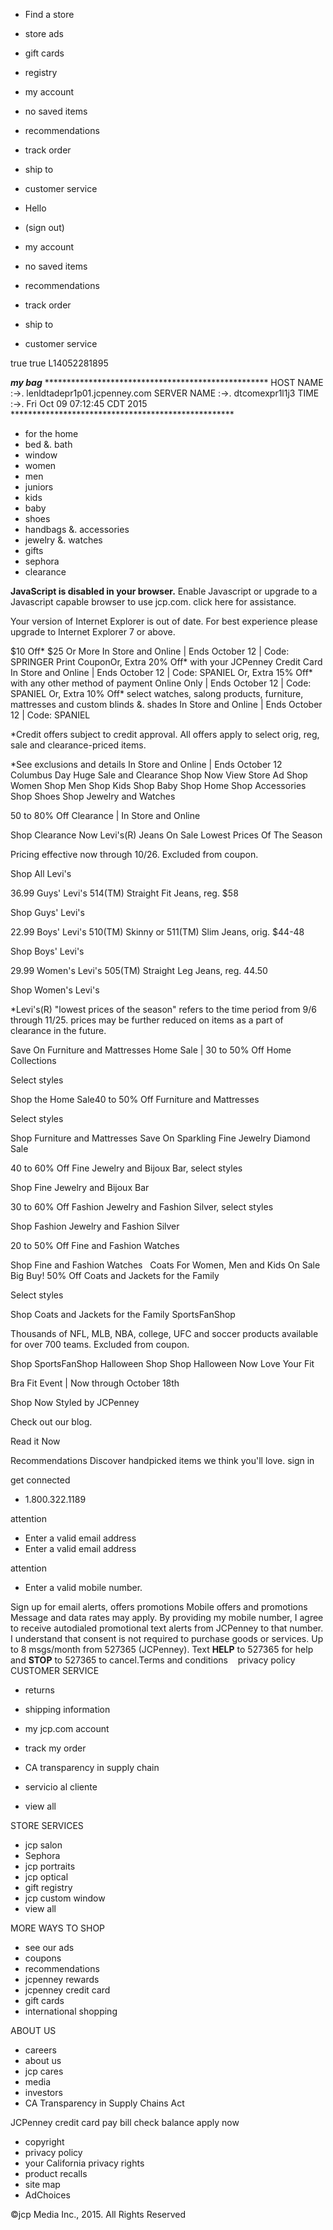 *   Find a store
*   store ads
*   gift cards
*   registry

*   my account
*   no saved items
*   recommendations
*   track order
*   ship to

*   customer service
    

*   Hello  
*   (sign out)
    
*   my account

*   no saved items
*   recommendations
*   track order
*   ship to

*   customer service
    

true true L14052281895

_**my bag**_ \*\*\*\*\*\*\*\*\*\*\*\*\*\*\*\*\*\*\*\*\*\*\*\*\*\*\*\*\*\*\*\*\*\*\*\*\*\*\*\*\*\*\*\*\*\*\*\*\*\*\* HOST NAME :->. lenldtadepr1p01.jcpenney.com SERVER NAME :->. dtcomexpr1l1j3 TIME :->. Fri Oct 09 07:12:45 CDT 2015 \*\*\*\*\*\*\*\*\*\*\*\*\*\*\*\*\*\*\*\*\*\*\*\*\*\*\*\*\*\*\*\*\*\*\*\*\*\*\*\*\*\*\*\*\*\*\*\*\*\*\*

*   for the home
*   bed &. bath
*   window
*   women
*   men
*   juniors
*   kids
*   baby
*   shoes
*   handbags &. accessories
*   jewelry &. watches
*   gifts
*   sephora
*   clearance

**JavaScript is disabled in your browser.** Enable Javascript or upgrade to a Javascript capable browser to use jcp.com. click here for assistance.

Your version of Internet Explorer is out of date. For best experience please upgrade to Internet Explorer 7 or above.

$10 Off\* $25 Or More In Store and Online | Ends October 12 | Code: SPRINGER Print CouponOr, Extra 20% Off\* with your JCPenney Credit Card In Store and Online | Ends October 12 | Code: SPANIEL Or, Extra 15% Off\* with any other method of payment Online Only | Ends October 12 | Code: SPANIEL Or, Extra 10% Off\* select watches, salong products, furniture, mattresses and custom blinds &. shades In Store and Online | Ends October 12 | Code: SPANIEL

\*Credit offers subject to credit approval. All offers apply to select orig, reg, sale and clearance-priced items.

\*See exclusions and details In Store and Online | Ends October 12 Columbus Day Huge Sale and Clearance Shop Now View Store Ad Shop Women Shop Men Shop Kids Shop Baby Shop Home Shop Accessories Shop Shoes Shop Jewelry and Watches

50 to 80% Off Clearance | In Store and Online

Shop Clearance Now Levi's(R) Jeans On Sale Lowest Prices Of The Season

Pricing effective now through 10/26. Excluded from coupon.

Shop All Levi's

36.99 Guys' Levi's 514(TM) Straight Fit Jeans, reg. $58

Shop Guys' Levi's  

22.99 Boys' Levi's 510(TM) Skinny or 511(TM) Slim Jeans, orig. $44-48

Shop Boys' Levi's  

29.99 Women's Levi's 505(TM) Straight Leg Jeans, reg. 44.50

Shop Women's Levi's  

\*Levi's(R) "lowest prices of the season" refers to the time period from 9/6 through 11/25. prices may be further reduced on items as a part of clearance in the future.

Save On Furniture and Mattresses Home Sale | 30 to 50% Off Home Collections

Select styles

Shop the Home Sale40 to 50% Off Furniture and Mattresses

Select styles

Shop Furniture and Mattresses Save On Sparkling Fine Jewelry Diamond Sale

40 to 60% Off Fine Jewelry and Bijoux Bar, select styles

Shop Fine Jewelry and Bijoux Bar

30 to 60% Off Fashion Jewelry and Fashion Silver, select styles

Shop Fashion Jewelry and Fashion Silver

20 to 50% Off Fine and Fashion Watches

Shop Fine and Fashion Watches   Coats For Women, Men and Kids On Sale Big Buy! 50% Off Coats and Jackets for the Family

Select styles

Shop Coats and Jackets for the Family SportsFanShop

Thousands of NFL, MLB, NBA, college, UFC and soccer products available for over 700 teams. Excluded from coupon.

Shop SportsFanShop Halloween Shop Shop Halloween Now Love Your Fit

Bra Fit Event | Now through October 18th

Shop Now Styled by JCPenney

Check out our blog.

Read it Now

Recommendations Discover handpicked items we think you'll love. sign in

get connected

*   1.800.322.1189

attention

*   Enter a valid email address
*   Enter a valid email address

attention

*   Enter a valid mobile number.

Sign up for email alerts, offers promotions Mobile offers and promotions Message and data rates may apply. By providing my mobile number, I agree to receive autodialed promotional text alerts from JCPenney to that number. I understand that consent is not required to purchase goods or services. Up to 8 msgs/month from 527365 (JCPenney). Text **HELP** to 527365 for help and **STOP** to 527365 to cancel.Terms and conditions    privacy policy CUSTOMER SERVICE

*   returns
*   shipping information
*   my jcp.com account
*   track my order
*   CA transparency in supply chain

*   servicio al cliente
*   view all

STORE SERVICES

*   jcp salon
*   Sephora
*   jcp portraits
*   jcp optical
*   gift registry
*   jcp custom window
*   view all

MORE WAYS TO SHOP

*   see our ads
*   coupons
*   recommendations
*   jcpenney rewards
*   jcpenney credit card
*   gift cards
*   international shopping

ABOUT US

*   careers
*   about us
*   jcp cares
*   media
*   investors
*   CA Transparency in Supply Chains Act

JCPenney credit card pay bill check balance apply now

*   copyright
*   privacy policy
*   your California privacy rights
*   product recalls
*   site map
*   AdChoices

©jcp Media Inc., 2015. All Rights Reserved